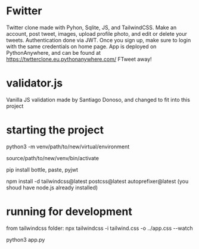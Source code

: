 # Fwitter

Twitter clone made with Pyhon, Sqlite, JS, and TailwindCSS. Make an account, post tweet, images, upload profile photo, and edit or delete your tweets. Authentication done via JWT. Once you sign up, make sure to login with the same credentials on home page. App is deployed on PythonAnywhere, and can be found at https://twtterclone.eu.pythonanywhere.com/
FTweet away! 

# validator.js

Vanilla JS validation made by Santiago Donoso, and changed to fit into this project

# starting the project

python3 -m venv/path/to/new/virtual/environment

source/path/to/new/venv/bin/activate

pip install bottle, paste, pyjwt

npm install -d tailwindcss@latest postcss@latest autoprefixer@latest (you shoud have node.js already installed)

# running for development

from tailwindcss folder:
npx tailwindcss -i tailwind.css -o ../app.css --watch

python3 app.py


